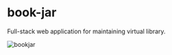 # book-jar
Full-stack web application for maintaining virtual library. 

![bookjar](https://user-images.githubusercontent.com/92265662/175800845-de52bfe5-94bc-405b-afc5-27a8e32a5507.JPG)

